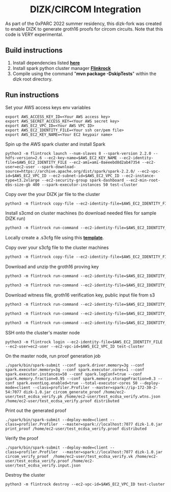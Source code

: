 <h1 align="center">DIZK/CIRCOM Integration</h1>

As part of the 0xPARC 2022 summer residency, this dizk-fork was created to enable DIZK to generate groth16 proofs for circom circuits.  Note that this code is VERY experimental.

## Build instructions

1) Install dependencies listed [__here__](https://github.com/kevjue/dizk/blob/kevjue/circom_integration/README.md#build-guide)
2) Install spark python cluster manager [__Flinkrock__](https://pypi.org/project/Flintrock/)
3) Compile using the command "**mvn package -DskipTests**" within the dizk root directory.


## Run instructions
Set your AWS access keys env variables
```
export AWS_ACCESS_KEY_ID=<Your AWS access key>
export AWS_SECRET_ACCESS_KEY=<Your AWS secret key>
export AWS_EC2_VPC_ID=<Your AWS VPC ID>
export AWS_EC2_IDENTITY_FILE=<Your ssh cer/pem file>
export AWS_EC2_KEY_NAME=<Your EC2 keypair name>
```


Spin up the AWS spark cluster and install Spark
```$xslt
python3 -m flintrock launch --num-slaves 8 --spark-version 2.2.0 --hdfs-version=2.6 --ec2-key-name=$AWS_EC2_KEY_NAME --ec2-identity-file=$AWS_EC2_IDENTITY_FILE --ec2-ami=ami-0aeeebd8d2ab47354 --ec2-user=ec2-user --spark-download-source=https://archive.apache.org/dist/spark/spark-2.2.0/ --ec2-vpc-id=$AWS_EC2_VPC_ID --ec2-subnet-id=$AWS_EC2_VPC_ID --ec2-instance-type=t3.2xlarge --ec2-security-group spark-dashboard --ec2-min-root-ebs-size-gb 400 --spark-executor-instances 50 test-cluster
```

Copy over the your DIZK jar file to the cluster
```xslt
python3 -m flintrock copy-file --ec2-identity-file=$AWS_EC2_IDENTITY_FILE --ec2-vpc-id=$AWS_EC2_VPC_ID --ec2-user=ec2-user test-cluster <path to compiled dizk jar (e.g. ~/dizk/target/dizk-1.0.jar>> /home/ec2-user/dizk-1.0.jar
```

Install s3cmd on cluster machines (to download needed files for sample DIZK run)
```xslt
python3 -m flintrock run-command --ec2-identity-file=$AWS_EC2_IDENTITY_FILE --ec2-vpc-id=$AWS_EC2_VPC_ID --ec2-user=ec2-user test-cluster "wget https://sourceforge.net/projects/s3tools/files/s3cmd/2.2.0/s3cmd-2.2.0.tar.gz; tar xzf s3cmd-2.2.0.tar.gz; cd s3cmd-2.2.0; sudo python setup.py install"
```

Locally create a .s3cfg file using this [__template__](https://s3tools.org/kb/item14.htm).

 Copy over your s3cfg file to the cluster machines 
```xslt
python3 -m flintrock copy-file --ec2-identity-file=$AWS_EC2_IDENTITY_FILE --ec2-vpc-id=$AWS_EC2_VPC_ID --ec2-user=ec2-user test-cluster <Path to your s3cfg file> /home/ec2-user/.s3cfg
```

Download and unzip the groth16 proving key
```xslt
python3 -m flintrock run-command --ec2-identity-file=$AWS_EC2_IDENTITY_FILE --ec2-vpc-id=$AWS_EC2_VPC_ID --ec2-user=ec2-user test-cluster "s3cmd get s3://devdos/test_ecdsa_verify.pk.tar.gz ."

python3 -m flintrock run-command --ec2-identity-file=$AWS_EC2_IDENTITY_FILE --ec2-vpc-id=$AWS_EC2_VPC_ID --ec2-user=ec2-user test-cluster tar xvfz /home/ec2-user/test_ecdsa_verify.pk.tar.gz
```

Download witness file, groth16 verification key, public input file from s3
```xslt
python3 -m flintrock run-command --ec2-identity-file=$AWS_EC2_IDENTITY_FILE --ec2-vpc-id=$AWS_EC2_VPC_ID --ec2-user=ec2-user test-cluster "s3cmd get s3://dizk-circom-demo/test_ecdsa_verify.wtns.json ."

python3 -m flintrock run-command --ec2-identity-file=$AWS_EC2_IDENTITY_FILE --ec2-vpc-id=$AWS_EC2_VPC_ID --ec2-user=ec2-user test-cluster "s3cmd get s3://dizk-circom-demo/test_ecdsa_verify.vk ."

python3 -m flintrock run-command --ec2-identity-file=$AWS_EC2_IDENTITY_FILE --ec2-vpc-id=$AWS_EC2_VPC_ID --ec2-user=ec2-user test-cluster "s3cmd get s3://dizk-circom-demo/test_ecdsa_verify.input.json ."
```

SSH onto the cluster's master node
```xlst
python3 -m flintrock login --ec2-identity-file=$AWS_EC2_IDENTITY_FILE --ec2-user=ec2-user --ec2-vpc-id=$AWS_EC2_VPC_ID test-cluster
```

On the master node, run proof generation job
```xlst
./spark/bin/spark-submit --conf spark.driver.memory=3g --conf spark.executor.memory=3g --conf spark.executor.cores=1 --conf spark.executor.instances=50 --conf spark.logConf=true --conf spark.memory.fraction=0.95 --conf spark.memory.storageFraction=0.3 --conf spark.eventLog.enabled=true --total-executor-cores 50 --deploy-mode=client --class=profiler.Profiler --master=spark://ip-172-30-2-54:7077 dizk-1.0.jar circom_generate_proof /home/ec2-user/test_ecdsa_verify.pk /home/ec2-user/test_ecdsa_verify.wtns.json /home/ec2-user/test_ecdsa_verify.proof distributed
```

Print out the generated proof
```
./spark/bin/spark-submit --deploy-mode=client --class=profiler.Profiler  --master=spark://localhost:7077 dizk-1.0.jar print_proof /home/ec2-user/test_ecdsa_verify.proof distributed
```

Verify the proof
```
./spark/bin/spark-submit --deploy-mode=client --class=profiler.Profiler  --master=spark://localhost:7077 dizk-1.0.jar circom_verify_proof  /home/ec2-user/test_ecdsa_verify.vk /home/ec2-user/test_ecdsa_verify.proof /home/ec2-user/test_ecdsa_verify.input.json
```

Destroy the cluster
```
python3 -m flintrock destroy --ec2-vpc-id=$AWS_EC2_VPC_ID test-cluster
```


